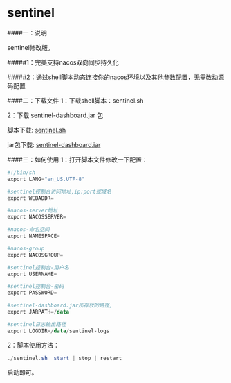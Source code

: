 # sentinel
####一：说明

sentinel修改版。<br>

#####1：完美支持nacos双向同步持久化<br>

#####2：通过shell脚本动态连接你的nacos环境以及其他参数配置，无需改动源码配置


####二：下载文件
1：下载shell脚本：sentinel.sh<br>

2：下载 sentinel-dashboard.jar 包<br>

脚本下载:
[sentinel.sh](https://github.com/hlcen66/sentinel/releases/download/1.0/sentinel.sh)

jar包下载:
[sentinel-dashboard.jar](https://github.com/hlcen66/sentinel/releases/download/1.0/sentinel-dashboard.jar)

####三：如何使用
1：打开脚本文件修改一下配置：
```powershell
#!/bin/sh
export LANG="en_US.UTF-8"

#sentinel控制台访问地址,ip:port或域名
export WEBADDR=

#nacos-server地址
export NACOSSERVER=

#nacos-命名空间
export NAMESPACE=

#nacos-group
export NACOSGROUP=

#sentinel控制台-用户名
export USERNAME=

#sentinel控制台-密码
export PASSWORD=

#sentinel-dashboard.jar所存放的路径,
export JARPATH=/data

#sentinel日志输出路径
export LOGDIR=/data/sentinel-logs
```
2：脚本使用方法：
```powershell
./sentinel.sh  start | stop | restart
```
启动即可。